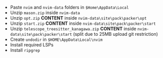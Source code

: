 - Paste `nvim` and `nvim-data` folders in `$Home\AppData\Local`
- Unzip `mason.zip` inside `nvim-data`
- Unzip `opt.zip` <b>CONTENT</b> inside `nvim-data\site\pack\packer\opt`
- Unzip `start.zip` <b>CONTENT</b> inside `nvim-data\site\pack\packer\start`
- Unzip `telescope_treesitter_kanagawa.zip` <b>CONTENT</b> inside `nvim-data\site\pack\packer\start` (split due to 25MB upload git restriction)
- Create `undodir` in `$HOME\AppData\Local\nvim`
- Install required LSPs
- Install `ripgrep`
